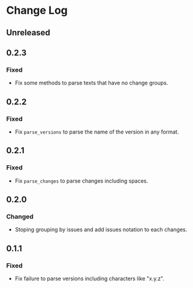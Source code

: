 # Change Log

## Unreleased

## 0.2.3

### Fixed
* Fix some methods to parse texts that have no change groups.

## 0.2.2

### Fixed
* Fix `parse_versions` to parse the name of the version in any format.

## 0.2.1

### Fixed
* Fix `parse_changes` to parse changes including spaces.

## 0.2.0

### Changed
* Stoping grouping by issues and add issues notation to each changes.

## 0.1.1

### Fixed
* Fix failure to parse versions including characters like "x.y.z".
